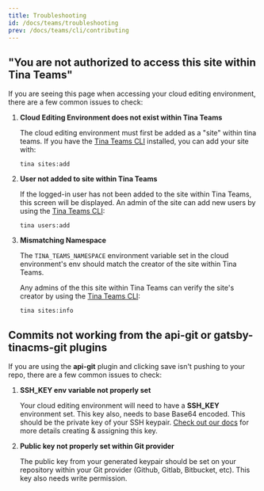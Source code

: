 ```yaml
---
title: Troubleshooting
id: /docs/teams/troubleshooting
prev: /docs/teams/cli/contributing
---
```


## "You are not authorized to access this site within Tina Teams"

If you are seeing this page when accessing your cloud editing environment, there are a few common issues to check:

1.  **Cloud Editing Environment does not exist within Tina Teams**

    The cloud editing environment must first be added as a "site" within tina teams. If you have the [Tina Teams CLI](/docs/teams/cli/introduction) installed, you can add your site with:

    ```
    tina sites:add
    ```

2.  **User not added to site within Tina Teams**

    If the logged-in user has not been added to the site within Tina Teams, this screen will be displayed. An admin of the site can add new users by using the [Tina Teams CLI](/docs/teams/cli/introduction):

    ```
    tina users:add
    ```

3.  **Mismatching Namespace**

    The `TINA_TEAMS_NAMESPACE` environment variable set in the cloud environment's env should match the creator of the site within Tina Teams.

    Any admins of the this site within Tina Teams can verify the site's creator by using the [Tina Teams CLI](/docs/teams/cli/introduction):

    ```
    tina sites:info
    ```

## Commits not working from the api-git or gatsby-tinacms-git plugins

If you are using the **api-git** plugin and clicking save isn't pushing to your repo, there are a few common issues to check:

1.  **SSH_KEY env variable not properly set**

    Your cloud editing environment will need to have a **SSH_KEY** environment set. This key also, needs to base Base64 encoded. This should be the private key of your SSH keypair. [Check out our docs](/docs/teams/gatsby/introduction#code-classlanguage-textssh_keycode-) for more details creating & assigning this key.

1.  **Public key not properly set within Git provider**

    The public key from your generated keypair should be set on your repository within your Git provider (Github, Gitlab, Bitbucket, etc). This key also needs write permission.
